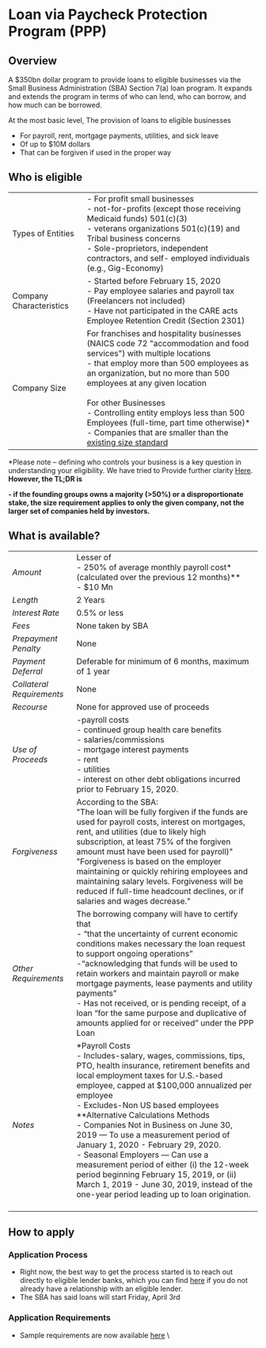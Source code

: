 
# Loan via Paycheck Protection Program (PPP)
## Overview
A $350bn dollar program to provide loans to eligible businesses via the Small Business Administration (SBA) Section 7(a) loan program. It expands and extends the program in terms of who can lend, who can borrow, and how much can be borrowed.

At the most basic level, The provision of loans to eligible businesses
- For payroll, rent, mortgage payments, utilities, and sick leave
- Of up to $10M dollars
- That can be forgiven if used in the proper way

## Who is eligible


|  |   |
| --- | --- |
| Types of Entities | - For profit small businesses <br/> - not-for-profits (except those receiving Medicaid funds) 501(c)(3) <br/> - veterans organizations 501(c)(19)  and Tribal business concerns <br/> - Sole-proprietors, independent contractors, and self- employed individuals (e.g., Gig-Economy)|
| Company Characteristics | - Started before February 15, 2020 <br/> - Pay employee salaries and payroll tax (Freelancers not included) <br/> - Have not participated in the CARE acts Employee Retention Credit (Section 2301)|
| Company Size | For franchises and hospitality businesses (NAICS code 72 &quot;accommodation and food services&quot;) with multiple locations <br/> - that employ more than 500 employees as an organization, but no more than 500 employees at any given location <br/> <br/> For other Businesses <br/> - Controlling entity employs less than 500 Employees (full-time, part time otherwise)* <br/>- Companies that are smaller than the [existing size standard](https://www.sba.gov/document/support--table-size-standards)|   |


*Please note – defining who controls your business is a key question in understanding your eligibility. We have tried to Provide further clarity [Here](A2-Affiliation_Control.md).
__However, the TL;DR is__

__- if the founding groups owns a majority (>50%) or a disproportionate stake, the size requirement applies to only the given company, not the larger set of companies held by investors.__


## What is available?
|  |   |
| --- | --- |
| _Amount_ | Lesser of <br/> - 250% of average monthly payroll cost* (calculated over the previous 12 months)** <br/> - $10 Mn|
| _Length_ | 2 Years |
| _Interest Rate_ | 0.5% or less |
| _Fees_ | None taken by SBA |
| _Prepayment Penalty_ | None |
| _Payment Deferral_ | Deferable for minimum of 6 months, maximum of 1 year |
| _Collateral Requirements_ | None |
| _Recourse_ | None for approved use of proceeds |
| _Use of Proceeds_ | -payroll costs <br/> - continued group health care benefits <br/> - salaries/commissions <br/> - mortgage interest payments <br/> - rent <br/> - utilities <br/> - interest on other debt obligations incurred prior to February 15, 2020.|
| _Forgiveness_ | According to the SBA: <br/> "The loan will be fully forgiven if the funds are used for payroll costs, interest on mortgages, rent, and utilities (due to likely high subscription, at least 75% of the forgiven amount must have been used for payroll)" <br/> "Forgiveness is based on the employer maintaining or quickly rehiring employees and maintaining salary levels.  Forgiveness will be reduced if full-time headcount declines, or if salaries and wages decrease." |
| _Other Requirements_ | The borrowing company will have to certify that  <br/> - “that the uncertainty of current economic conditions makes necessary the loan request to support ongoing operations” <br/> -“acknowledging that funds will be used to retain workers and maintain payroll or make mortgage payments, lease payments and utility payments” <br/> - Has not received, or is pending receipt, of a loan “for the same purpose and duplicative of amounts applied for or received” under the PPP Loan |
| _Notes_ | \*Payroll Costs <br/> - Includes-salary, wages, commissions, tips, PTO, health insurance, retirement benefits and local employment taxes for U.S.-based employee, capped at $100,000 annualized per employee <br/> - Excludes-Non US based employees <br/> \**Alternative Calculations Methods <br/> - Companies Not in Business on June 30, 2019 — To use a measurement period of January 1, 2020 - February 29, 2020. <br/> - Seasonal Employers — Can use a measurement period of either (i) the 12-week period beginning February 15, 2019, or (ii) March 1, 2019 - June 30, 2019, instead of the one-year period leading up to loan origination. <br/>  <br/>  |

## How to apply
### Application Process
- Right now, the best way to get the process started is to reach out directly to eligible lender banks, which you can find [here](https://www.sba.gov/funding-programs/loans/paycheck-protection-program) if you do not already have a relationship with an eligible lender.
- The SBA has said loans will start Friday, April 3rd


### Application Requirements
- Sample requirements are now available [here](https://home.treasury.gov/system/files/136/Paycheck-Protection-Program-Application-3-30-2020-v3.pdf)
\
